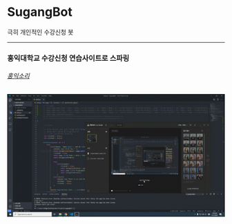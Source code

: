 # SugangBot
극히 개인적인 수강신청 봇


<hr>

### 홍익대학교 수강신청 연습사이트로 스파링

###### [홍익소리](https://hongiksori.com/sugang/home, "홍익소리")




![수강신청봇](https://raw.githubusercontent.com/wonAdam/SugangBot/master/20200813-012908.gif)
